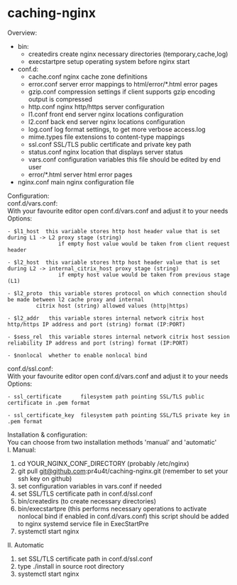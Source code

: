 # caching-nginx

Overview:
 - bin:
	- createdirs		create nginx necessary directories (temporary,cache,log)
 	- execstartpre		setup operating system before nginx start
 - conf.d:
	- cache.conf 		nginx cache zone definitions
 	- error.conf		server error mappings to html/error/\*.html error pages
 	- gzip.conf		compression settings if client supports gzip encoding output is compressed
 	- http.conf		nginx http/https server configuration
 	- l1.conf		front end server nginx locations configuration
 	- l2.conf		back end server nginx locations configuration 
 	- log.conf		log format settings, to get more verbose access.log
 	- mime.types		file extensions to content-type mappings
 	- ssl.conf		SSL/TLS public certificate and private key path 
 	- status.conf		nginx location that displays server status
 	- vars.conf		configuration variables this file should be edited by end user
 	- error/\*.html 	server html error pages
 - nginx.conf			main nginx configuration file

Configuration:  
  conf.d/vars.conf:  
     With your favourite editor open conf.d/vars.conf and adjust it to your needs  
     Options:  

	- $l1_host  this variable stores http host header value that is set during L1 -> L2 proxy stage (string)
                    if empty host value would be taken from client request header
	
	- $l2_host  this variable stores http host header value that is set during L2 -> internal_citrix_host proxy stage (string)
                    if empty host value would be taken from previous stage (L1)
	
	- $l2_proto  this variable stores protocol on which connection should be made between l2 cache proxy and internal 
		     citrix host (string) allowed values (http|https)

	- $l2_addr   this variable stores internal network citrix host http/https IP address and port (string) format (IP:PORT)

	- $sess_rel  this variable stores internal network citrix host session reliability IP address and port (string) format (IP:PORT)

	- $nonlocal  whether to enable nonlocal bind

 conf.d/ssl.conf:  
	With your favourite editor open conf.d/vars.conf and adjust it to your needs
	Options: 
 
	- ssl_certificate      filesystem path pointing SSL/TLS public certificate in .pem format
	
	- ssl_certificate_key  filesystem path pointing SSL/TLS private key in .pem format

Installation & configuration:  
You can choose from two installation methods 'manual' and 'automatic'  
I. Manual:
  1. cd YOUR_NGINX_CONF_DIRECTORY (probably /etc/nginx)
  2. git pull git@github.com:pr4u4t/caching-nginx.git (remember to set your ssh key on github)
  3. set configuration variables in vars.conf if needed
  4. set SSL/TLS certificate path in conf.d/ssl.conf
  5. bin/createdirs (to create necessary directories)
  6. bin/execstartpre (this performs necessary operations to activate nonlocal bind if enabled in conf.d/vars.conf)
     this script should be added to nginx systemd service file in ExecStartPre
  7. systemctl start nginx

II. Automatic
  1. set SSL/TLS certificate path in conf.d/ssl.conf
  2. type ./install in source root directory
  3. systemctl start nginx
